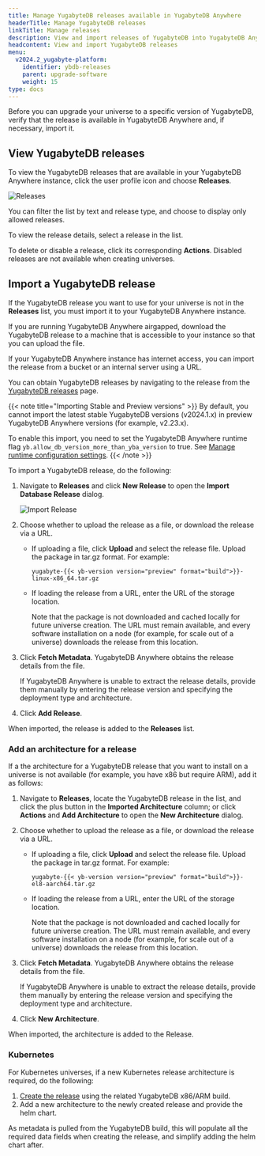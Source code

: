 ```yaml
---
title: Manage YugabyteDB releases available in YugabyteDB Anywhere
headerTitle: Manage YugabyteDB releases
linkTitle: Manage releases
description: View and import releases of YugabyteDB into YugabyteDB Anywhere.
headcontent: View and import YugabyteDB releases
menu:
  v2024.2_yugabyte-platform:
    identifier: ybdb-releases
    parent: upgrade-software
    weight: 15
type: docs
---
```


Before you can upgrade your universe to a specific version of YugabyteDB, verify that the release is available in YugabyteDB Anywhere and, if necessary, import it.

## View YugabyteDB releases

To view the YugabyteDB releases that are available in your YugabyteDB Anywhere instance, click the user profile icon and choose **Releases**.

![Releases](/images/yp/releases-list-2024.png)

You can filter the list by text and release type, and choose to display only allowed releases.

To view the release details, select a release in the list.

To delete or disable a release, click its corresponding **Actions**. Disabled releases are not available when creating universes.

## Import a YugabyteDB release

If the YugabyteDB release you want to use for your universe is not in the **Releases** list, you must import it to your YugabyteDB Anywhere instance.

If you are running YugabyteDB Anywhere airgapped, download the YugabyteDB release to a machine that is accessible to your instance so that you can upload the file.

If your YugabyteDB Anywhere instance has internet access, you can import the release from a bucket or an internal server using a URL.

You can obtain YugabyteDB releases by navigating to the release from the [YugabyteDB releases](../../../releases/ybdb-releases/) page.

{{< note title="Importing Stable and Preview versions" >}}
By default, you cannot import the latest stable YugabyteDB versions (v2024.1.x) in preview YugabyteDB Anywhere versions (for example, v2.23.x).

To enable this import, you need to set the YugabyteDB Anywhere runtime flag `yb.allow_db_version_more_than_yba_version` to true. See [Manage runtime configuration settings](../../administer-yugabyte-platform/manage-runtime-config/).
{{< /note >}}

To import a YugabyteDB release, do the following:

1. Navigate to **Releases** and click **New Release** to open the **Import Database Release** dialog.

    ![Import Release](/images/yp/import-releases-2024.png)

1. Choose whether to upload the release as a file, or download the release via a URL.

    - If uploading a file, click **Upload** and select the release file. Upload the package in tar.gz format. For example:

        `yugabyte-{{< yb-version version="preview" format="build">}}-linux-x86_64.tar.gz`

    - If loading the release from a URL, enter the URL of the storage location.

        Note that the package is not downloaded and cached locally for future universe creation. The URL must remain available, and every software installation on a node (for example, for scale out of a universe) downloads the release from this location.

1. Click **Fetch Metadata**. YugabyteDB Anywhere obtains the release details from the file.

    If YugabyteDB Anywhere is unable to extract the release details, provide them manually by entering the release version and specifying the deployment type and architecture.

1. Click **Add Release**.

When imported, the release is added to the **Releases** list.

### Add an architecture for a release

If a the architecture for a YugabyteDB release that you want to install on a universe is not available (for example, you have x86 but require ARM), add it as follows:

1. Navigate to **Releases**, locate the YugabyteDB release in the list, and click the plus button in the **Imported Architecture** column; or click **Actions** and **Add Architecture** to open the **New Architecture** dialog.

1. Choose whether to upload the release as a file, or download the release via a URL.

    - If uploading a file, click **Upload** and select the release file. Upload the package in tar.gz format. For example:

        `yugabyte-{{< yb-version version="preview" format="build">}}-el8-aarch64.tar.gz`

    - If loading the release from a URL, enter the URL of the storage location.

        Note that the package is not downloaded and cached locally for future universe creation. The URL must remain available, and every software installation on a node (for example, for scale out of a universe) downloads the release from this location.

1. Click **Fetch Metadata**. YugabyteDB Anywhere obtains the release details from the file.

    If YugabyteDB Anywhere is unable to extract the release details, provide them manually by entering the release version and specifying the deployment type and architecture.

1. Click **New Architecture**.

When imported, the architecture is added to the Release.

### Kubernetes

For Kubernetes universes, if a new Kubernetes release architecture is required, do the following:

1. [Create the release](#import-a-yugabytedb-release) using the related YugabyteDB x86/ARM build.
1. Add a new architecture to the newly created release and provide the helm chart.

As metadata is pulled from the YugabyteDB build, this will populate all the required data fields when creating the release, and simplify adding the helm chart after.
